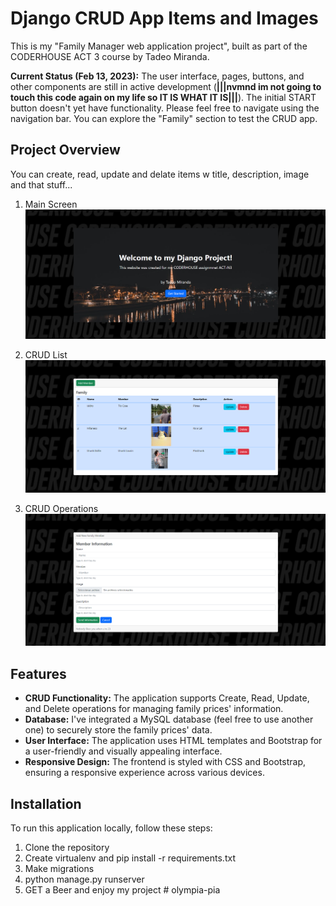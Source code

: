 # Django CRUD App Items and Images

This is my "Family Manager web application project", built as part of the CODERHOUSE ACT 3 course by Tadeo Miranda.

**Current Status (Feb 13, 2023):** The user interface, pages, buttons, and other components are still in active development (**|||nvmnd im not going to touch this code again on my life so IT IS WHAT IT IS|||**). The initial START button doesn't yet have functionality. Please feel free to navigate using the navigation bar. You can explore the "Family" section to test the CRUD app.

## Project Overview

You can create, read, update and delate items w title, description, image and that stuff...

1. Main Screen
![App Screenshot](ss/ss01.png)

2. CRUD List
![App Screenshot2](ss/ss03.png)

1. CRUD Operations
![App Screenshot3](ss/ss02.png)


## Features

- **CRUD Functionality:** The application supports Create, Read, Update, and Delete operations for managing family prices' information.
- **Database:** I've integrated a MySQL database (feel free to use another one) to securely store the family prices' data.
- **User Interface:** The application uses HTML templates and Bootstrap for a user-friendly and visually appealing interface.
- **Responsive Design:** The frontend is styled with CSS and Bootstrap, ensuring a responsive experience across various devices.

## Installation

To run this application locally, follow these steps:

1. Clone the repository
2. Create virtualenv and pip install -r requirements.txt
3. Make migrations
4. python manage.py runserver
5. GET a Beer and enjoy my project
#   o l y m p i a - p i a 
 
 